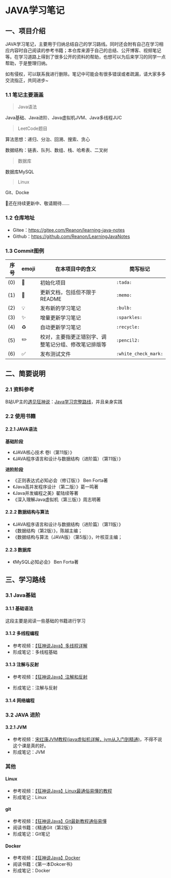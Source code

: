 # JAVA学习笔记

## 一、项目介绍

JAVA学习笔记，主要用于归纳总结自己的学习路线。同时还会附有自己在学习相应内容时自己阅读的参考书籍；本仓库来源于自己的总结、公开博客、视频笔记等。在学习道路上得到了很多公开的资料的帮助，也想可以为后来学习的同学一点帮助，于是整理归纳。

如有侵权，可以联系我进行删除。笔记中可能会有很多错误或者疏漏，请大家多多交流指正，共同进步~

### 1.1 笔记主要涵盖

> Java语法

Java基础、Java进阶、Java虚拟机JVM、Java多线程JUC

> LeetCode题目

算法思想：递归、分治、回溯、搜索、贪心

数据结构：链表、队列、数组、栈、哈希表、二叉树

> 数据库

数据库MySQL

> Linux

Git、Docke

:tada:还在持续更新中、敬请期待……

### 1.2  仓库地址

- Gitee：https://gitee.com/Reanon/learning-java-notes
- Github：https://github.com/Reanon/LearningJavaNotes

### 1.3 Commit图例

| 序号 | emoji              | 在本项目中的含义                                     | 简写标记             |
| ---- | ------------------ | ---------------------------------------------------- | -------------------- |
| (0)  | :tada:             | 初始化项目                                           | `:tada:`             |
| (1)  | :memo:             | 更新文档，包括但不限于README                         | `:memo:`             |
| (2)  | :bulb:             | 发布新的学习笔记                                     | `:bulb:`             |
| (3)  | :sparkles:         | 增量更新学习笔记                                     | `:sparkles:`         |
| (4)  | :recycle:          | 自动更新学习笔记                                     | `:recycle:`          |
| (5)  | :pencil2:          | 校对，主要指更正错别字、调整笔记分组、修改笔记排版等 | `:pencil2:`          |
| (6)  | :white_check_mark: | 发布测试文件                                         | `:white_check_mark:` |

## 二、简要说明

### 2.1 资料参考

B站UP主的[遇见狂神说](https://space.bilibili.com/95256449)：[Java学习完整路线](https://www.bilibili.com/read/cv5702420)，并且亲身实践

### 2.2 使用书籍

#### 2.2.1 JAVA语法

**基础阶段**

- 《JAVA核心技术 卷Ⅰ（第11版）》
- 《JAVA程序语言和设计与数据结构（进阶篇）（第11版）》

**进阶阶段**

- 《正则表达式必知必会（修订版）》 Ben Forta著
- 《Java高并发程序设计（第二版）》葛一鸣著
- 《Java并发编程之美》翟陆续等著
- 《深入理解Java虚拟机（第三版）》周志明著

#### 2.2.2  数据结构与算法

- 《JAVA程序语言和设计与数据结构（进阶篇）（第11版）》
- 《数据结构（第2版）》，陈越主编；
- 《数据结构与算法（JAVA版）（第5版）》，叶核亚主编；

#### 2.2.3 数据库

- 《MySQL必知必会》 Ben Forta著

## 三、学习路线

### 3.1 Java基础

#### 3.1.1 基础语法

这段主要是阅读一些基础的书籍进行学习

#### 3.1.2 多线程编程

- 参考视频：[【狂神说Java】多线程详解](https://www.bilibili.com/video/BV1V4411p7EF)
- 形成笔记：多线程基础

#### 3.1.3 注解与反射

- 参考视频：[【狂神说Java】注解和反射](https://www.bilibili.com/video/BV1p4411P7V3)

- 形成笔记：注解与反射

#### 3.1.4 网络编程

### 3.2 JAVA 进阶

#### 3.2.1 JVM

- 参考视频：[宋红康JVM教程(java虚拟机详解，jvm从入门到精通)](https://www.bilibili.com/video/BV1PJ411n7xZ?p=1)，不得不说这个课是真的好。
- 形成笔记：JVM

### 其他

#### Linux

- 参考视频：[【狂神说Java】Linux最通俗易懂的教程](https://www.bilibili.com/video/BV187411y7hF)
- 形成笔记：Linux

#### git

- 参考视频：[【狂神说Java】Git最新教程通俗易懂](https://www.bilibili.com/video/BV1FE411P7B3)
- 阅读书籍：《精通Git（第2版）》
- 形成笔记：Git笔记

#### Docker

- 参考视频：[【狂神说Java】Docker](https://www.bilibili.com/video/BV1og4y1q7M4)
- 阅读书籍：《第一本Dokcer书》
- 形成笔记：Docker